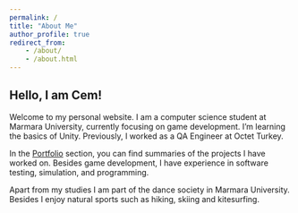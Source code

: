 ```yaml
---
permalink: /
title: "About Me"
author_profile: true
redirect_from: 
    - /about/
    - /about.html
---
```


Hello, I am Cem!
------
Welcome to my personal website. I am a computer science student at Marmara University, currently focusing on game development. I’m learning the basics of Unity. Previously, I worked as a QA Engineer at Octet Turkey.

In the [Portfolio](https://cemerenkula.github.io/portfolio) section, you can find summaries of the projects I have worked on. Besides game development, I have experience in software testing, simulation, and programming.

Apart from my studies I am part of the dance society in Marmara University. Besides I enjoy natural sports such as hiking, skiing and kitesurfing.
